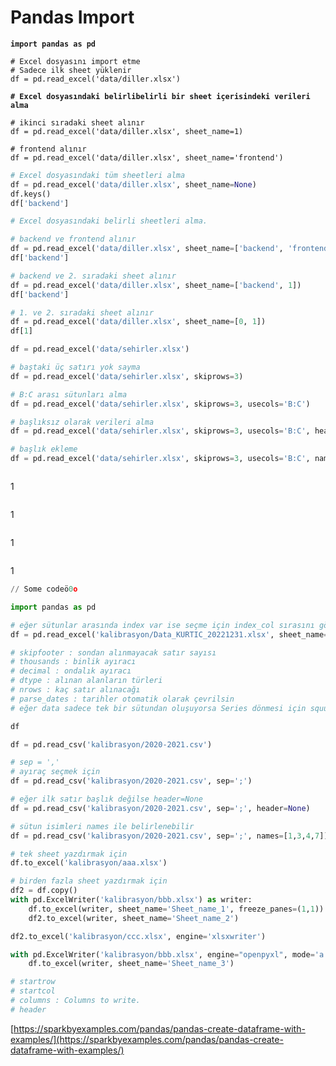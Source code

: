 # Pandas Import

<pre class="language-python"><code class="lang-python"><strong>import pandas as pd
</strong>
# Excel dosyasını import etme
# Sadece ilk sheet yüklenir
df = pd.read_excel('data/diller.xlsx')
</code></pre>



<pre class="language-python"><code class="lang-python"><strong># Excel dosyasındaki belirlibelirli bir sheet içerisindeki verileri alma
</strong>
# ikinci sıradaki sheet alınır
df = pd.read_excel('data/diller.xlsx', sheet_name=1)

# frontend alınır
df = pd.read_excel('data/diller.xlsx', sheet_name='frontend')
</code></pre>



```python
# Excel dosyasındaki tüm sheetleri alma
df = pd.read_excel('data/diller.xlsx', sheet_name=None)
df.keys()
df['backend']
```



```python
# Excel dosyasındaki belirli sheetleri alma. 

# backend ve frontend alınır
df = pd.read_excel('data/diller.xlsx', sheet_name=['backend', 'frontend'])
df['backend']

# backend ve 2. sıradaki sheet alınır
df = pd.read_excel('data/diller.xlsx', sheet_name=['backend', 1])
df['backend']

# 1. ve 2. sıradaki sheet alınır
df = pd.read_excel('data/diller.xlsx', sheet_name=[0, 1])
df[1]
```



```python
df = pd.read_excel('data/sehirler.xlsx')

# baştaki üç satırı yok sayma
df = pd.read_excel('data/sehirler.xlsx', skiprows=3)

# B:C arası sütunları alma
df = pd.read_excel('data/sehirler.xlsx', skiprows=3, usecols='B:C')
```



```python
# başlıksız olarak verileri alma
df = pd.read_excel('data/sehirler.xlsx', skiprows=3, usecols='B:C', header=None)

# başlık ekleme
df = pd.read_excel('data/sehirler.xlsx', skiprows=3, usecols='B:C', names=['City', 'Count'])
```



```python
```

1

```python
```

1

```python
```

1

```python
```

1

```python
// Some codeö0o
```

```python
import pandas as pd

# eğer sütunlar arasında index var ise seçme için index_col sırasını göndeririz.
df = pd.read_excel('kalibrasyon/Data_KURTIC_20221231.xlsx', sheet_name='DATA1', skiprows=1, usecols='B:E', index_col=0)

# skipfooter : sondan alınmayacak satır sayısı
# thousands : binlik ayıracı
# decimal : ondalık ayıracı
# dtype : alınan alanların türleri
# nrows : kaç satır alınacağı
# parse_dates : tarihler otomatik olarak çevrilsin
# eğer data sadece tek bir sütundan oluşuyorsa Series dönmesi için squueze True seçilir

df
```

```python
df = pd.read_csv('kalibrasyon/2020-2021.csv')

# sep = ','
# ayıraç seçmek için
df = pd.read_csv('kalibrasyon/2020-2021.csv', sep=';')

# eğer ilk satır başlık değilse header=None
df = pd.read_csv('kalibrasyon/2020-2021.csv', sep=';', header=None)

# sütun isimleri names ile belirlenebilir
df = pd.read_csv('kalibrasyon/2020-2021.csv', sep=';', names=[1,3,4,7])
```

```python
# tek sheet yazdırmak için
df.to_excel('kalibrasyon/aaa.xlsx')

# birden fazla sheet yazdırmak için
df2 = df.copy()
with pd.ExcelWriter('kalibrasyon/bbb.xlsx') as writer:
    df.to_excel(writer, sheet_name='Sheet_name_1', freeze_panes=(1,1))
    df2.to_excel(writer, sheet_name='Sheet_name_2')

df2.to_excel('kalibrasyon/ccc.xlsx', engine='xlsxwriter')

with pd.ExcelWriter('kalibrasyon/bbb.xlsx', engine="openpyxl", mode='a') as writer:
    df.to_excel(writer, sheet_name='Sheet_name_3')

# startrow
# startcol
# columns : Columns to write.
# header
```

[https://sparkbyexamples.com/pandas/pandas-create-dataframe-with-examples/](https://sparkbyexamples.com/pandas/pandas-create-dataframe-with-examples/)
